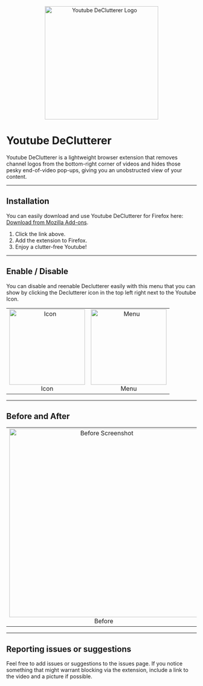 <div style="text-align: center;">
  <img src="https://github.com/user-attachments/assets/ada61174-293e-4d6a-8376-85c9d973063f" alt="Youtube DeClutterer Logo" width="300">
</div>

# Youtube DeClutterer

Youtube DeClutterer is a lightweight browser extension that removes channel logos from the bottom-right corner of videos and hides those pesky end-of-video pop-ups, giving you an unobstructed view of your content.

---

## Installation

You can easily download and use Youtube DeClutterer for Firefox here: [Download from Mozilla Add-ons](https://addons.mozilla.org/en-US/firefox/addon/youtube-declutterer/).

1. Click the link above.
2. Add the extension to Firefox.
3. Enjoy a clutter-free Youtube!

---

## Enable / Disable

You can disable and reenable Declutterer easily with this menu that you can show by clicking the Declutterer icon in the top left right next to the Youtube Icon.

<table>
  <tr>
    <td style="text-align: center;">
      <img src="https://github.com/user-attachments/assets/dbe70751-5947-4450-801a-49526e8c97f7" alt="Icon" width="200">
      <br>Icon
    </td>
    <td style="text-align: center;">
      <img src="https://github.com/user-attachments/assets/f26f075e-9abd-4353-a516-4d567a02348e" alt="Menu" width="200">
      <br>Menu
    </td>
  </tr>
</table>

---

## Before and After

<table>
  <tr>
    <td style="text-align: center;">
      <img src="https://github.com/user-attachments/assets/2217f781-0e78-425f-a40e-3431c9951c94" alt="Before Screenshot" width="500">
      <br>Before
    </td>
    <td style="text-align: center;">
      <img src="https://github.com/user-attachments/assets/e8a8b8d5-1307-4fcd-a234-b632220587af" alt="After Screenshot" width="500">
      <br>After
    </td>
  </tr>
</table>

---

## Reporting issues or suggestions

Feel free to add issues or suggestions to the issues page.
If you notice something that might warrant blocking via the extension, include a link to the video and a picture if possible.
